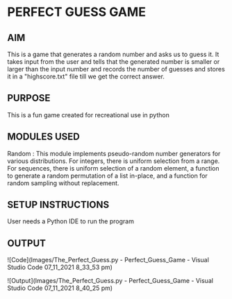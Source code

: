 # PERFECT GUESS GAME

## AIM
This is a game that generates a random number and asks us to guess it. It takes input from the user and tells that the generated number is smaller or larger than the input number and records the number of guesses and stores it in a "highscore.txt" file till we get the correct answer.

## PURPOSE
This is a fun game created for recreational use in python 

## MODULES USED
Random : This module implements pseudo-random number generators for various distributions.
For integers, there is uniform selection from a range. For sequences, there is uniform selection of a random element, a function to generate a random permutation of a list in-place, and a function for random sampling without replacement.

## SETUP INSTRUCTIONS
User needs a Python IDE to run the program

## OUTPUT
![Code](Images/The_Perfect_Guess.py - Perfect_Guess_Game - Visual Studio Code 07_11_2021 8_33_53 pm)

![Output](Images/The_Perfect_Guess.py - Perfect_Guess_Game - Visual Studio Code 07_11_2021 8_40_25 pm)
